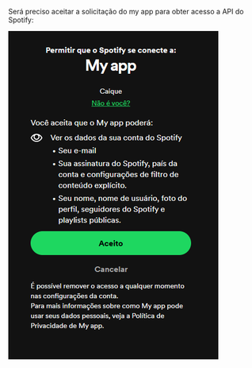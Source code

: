 Será preciso aceitar a solicitação do my app para obter acesso a API do Spotify:

![alt text](image.png)
